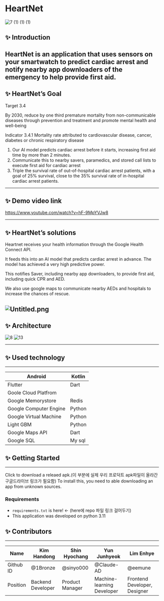 # HeartNet
![7 (1) (1) (1)](https://github.com/Mara-Rose-ChickenBreast-Tanghuru/docs/assets/160500012/53d6370d-4564-487a-b10b-1024d02e1def)


## ✨ Introduction
HeartNet is an application that uses sensors on your smartwatch to predict cardiac arrest and notify nearby app downloaders of the emergency to help provide first aid.
---

## ✨ HeartNet’s Goal
Target 3.4

By 2030, reduce by one third premature mortality from non-communicable diseases through prevention and treatment and promote mental health and well-being

Indicator 3.4.1
Mortality rate attributed to cardiovascular disease, cancer, diabetes
or chronic respiratory disease

1. Our AI model predicts cardiac arrest before it starts, increasing first aid time by more than 2 minutes.
2. Communicate this to nearby savers, paramedics, and stored call lists to execute first aid for cardiac arrest
3. Triple the survival rate of out-of-hospital cardiac arrest patients, with a goal of 25% survival, close to the 35% survival rate of in-hospital cardiac arrest patients.
---

## ✨ Demo video link
https://www.youtube.com/watch?v=hF-9MpYVJw8


---

## ✨ HeartNet’s solutions
Heartnet receives your health information through the Google Health Connect API.

It feeds this into an AI model that predicts cardiac arrest in advance. The model has achieved a very high predictive power.

This notifies Saver, including nearby app downloaders, to provide first aid, including quick CPR and AED.

We also use google maps to communicate nearby AEDs and hospitals to increase the chances of rescue.

![Untitled.png](https://prod-files-secure.s3.us-west-2.amazonaws.com/8556cc5b-4f2f-4904-8257-ae48a5ca7916/c523f311-3786-42fe-8b44-99841e3f009f/Untitled.png)
---

## ✨ Architecture
![8](https://github.com/Mara-Rose-ChickenBreast-Tanghuru/docs/assets/160500012/9db88bb7-a22e-4fed-9c25-83658dab731d)
![13](https://github.com/Mara-Rose-ChickenBreast-Tanghuru/docs/assets/160500012/afd1ddf8-8276-4f19-99c4-669b5945abab)


---

## ✨ Used technology

---

| Android | Kotlin |
| --- | --- |
| Flutter | Dart |
| Goole Cloud Platfrom |  |
| Google Memorystore | Redis |
| Google Computer Engine | Python |
| Google Virtual Machine | Python |
| Light GBM | Python |
| Google Maps API | Dart |
| Google SQL | My sql |

## ✨ Getting Started

---

Click to download a releaed apk.(이 부분에 실제 우리 프로덕트 apk파일이 올라간 구글드라이브 링크가 필요함) To install this, you need to able downloading an app from unknown sources.

### Requirements

- `requirements.txt` is here! ← (here에 repo 파일 링크 걸어두기)
- This application was developed on python 3.11

## ✨ Contributors

---

| Name | Kim Handong | Shin Hyochang | Yun Junhyeok | Lim Enhye |
| --- | --- | --- | --- | --- |
| Github ID | @1Bronze | @sinyo000 | @Claude-AD | @eemune |
| Position | Backend Developer | Product Manager | Machine-learning Developer | Frontend Developer, Designer |
